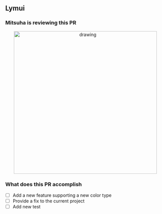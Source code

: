 ## Lymui

### Mitsuha is reviewing this PR

<p align="center">
  <img src="https://image.dhgate.com/0x0/f2/albu/g6/M00/E1/EF/rBVaSFsV8RiAG5syAAUxi6XxDWM324.jpg" alt="drawing" width="450"/>
</p>

### What does this PR accomplish

- [ ] Add a new feature supporting a new color type
- [ ] Provide a fix to the current project
- [ ] Add new test
